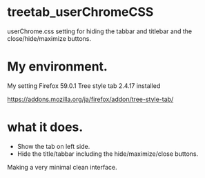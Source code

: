 # treetab_userChromeCSS
userChrome.css setting for hiding the tabbar and titlebar and the close/hide/maximize buttons.

# My environment.

My setting
Firefox 59.0.1
Tree style tab 2.4.17 installed

https://addons.mozilla.org/ja/firefox/addon/tree-style-tab/

# what it does.

- Show the tab on left side.
- Hide the title/tabbar including the hide/maximize/close buttons.

Making a very minimal clean interface.
